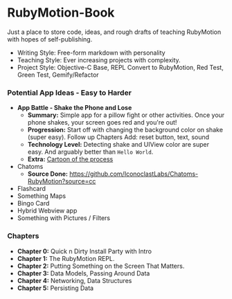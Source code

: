 RubyMotion-Book
===============

Just a place to store code, ideas, and rough drafts of teaching RubyMotion with hopes of self-publishing.


* Writing Style: Free-form markdown with personality
* Teaching Style: Ever increasing projects with complexity.
* Project Style: Objective-C Base, REPL Convert to RubyMotion, Red Test, Green Test, Gemify/Refactor

### Potential App Ideas - Easy to Harder
* **App Battle - Shake the Phone and Lose**
  * **Summary:** Simple app for a pillow fight or other activities.  Once your phone shakes, your screen goes red and you're out!
  * **Progression:** Start off with changing the background color on shake (super easy).  Follow up Chapters Add: reset button, text, sound
  * **Technology Level:** Detecting shake and UIView color are super easy.  And arguably better than `Hello World`.  
  * **Extra:** [Cartoon of the process](./assets/images/app_battle.jpg)
* Chatoms
  * **Source Done:** https://github.com/IconoclastLabs/Chatoms-RubyMotion?source=cc
* Flashcard
* Something Maps
* Bingo Card
* Hybrid Webview app
* Something with Pictures / Filters

### Chapters
* **Chapter 0:** Quick n Dirty Install Party with Intro
* **Chapter 1:** The RubyMotion REPL.
* **Chapter 2:** Putting Something on the Screen That Matters.
* **Chapter 3:** Data Models, Passing Around Data
* **Chapter 4:** Networking, Data Structures
* **Chapter 5:** Persisting Data
